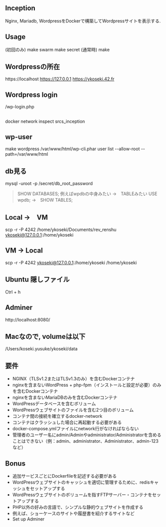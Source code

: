 ## Inception
Nginx, Mariadb, WordpressをDockerで構築してWordpressサイトを表示する.

## Usage
(初回のみ)
make swarm
make secret
(通常時)
make

## Wordpressの所在
https://localhost
https://127.0.0.1
https://ykoseki.42.fr

## Wordpress login
/wp-login.php

## 
docker network inspect srcs_inception

## wp-user
make wordpress
/var/www/html/wp-cli.phar user list --allow-root --path=/var/www/html

## db見る
mysql -uroot -p
/secret/db_root_password
> SHOW DATABASES;
例えばwpdbの中身みたい →　TABLEみたい
USE wpdb; →　SHOW TABLES;

## Local →　VM
scp -r -P 4242 /home/ykoseki/Documents/rev_renshu ykoseki@127.0.0.1:/home/ykoseki

## VM → Local
scp -r -P 4242 ykoseki@127.0.0.1:/home/ykoseki /home/ykoseki

## Ubuntu 隠しファイル
Ctrl + h

## Adminer
http://localhost:8080/

## Macなので, volumeは以下
/Users/koseki.yusuke/ykoseki/data

## 要件
- NGINX（TLSv1.2またはTLSv1.3のみ）を含むDockerコンテナ 
- nginxを含まないWordPress + php-fpm（インストールと設定が必要）のみを含むDockerコンテナ 
- nginxを含まないMariaDBのみを含むDockerコンテナ 
- WordPressデータベースを含むボリューム 
- WordPressウェブサイトのファイルを含む2つ目のボリューム 
- コンテナ間の接続を確立するdocker-network
- コンテナはクラッシュした場合に再起動する必要がある
- docker-compose.ymlファイルにnetwork行がなければならない
- 管理者のユーザー名にadmin/Adminやadministrator/Administratorを含めることはできない（例：admin、administrator、Administrator、admin-123など）

## Bonus
- 追加サービスごとにDockerfileを記述する必要がある
- WordPressウェブサイトのキャッシュを適切に管理するために、redisキャッシュをセットアップする
- WordPressウェブサイトのボリュームを指すFTPサーバー・コンテナをセットアップする
- PHP以外の好みの言語で、シンプルな静的ウェブサイトを作成する
- 例えば、ショーケースのサイトや履歴書を紹介するサイトなど
- Set up Adminer
